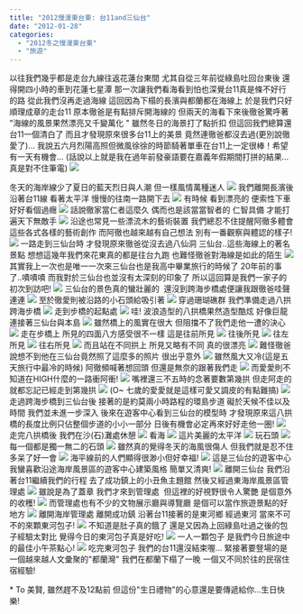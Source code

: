 ```yaml
---
title: "2012慢漫東台東: 台11and三仙台"
date: "2012-01-28"
categories: 
  - "2012冬之慢漫東台東"
  - "旅遊"
---
```


以往我們幾乎都是走台九線往返花蓮台東間 尤其自從三年前從綠島吐回台東後 還得開四小時的車到花蓮七星潭 那一次讓我們看海看到怕也深覺台11真是條不好行的路 從此我們沒再走過海線 這回因為下榻的長濱與都蘭都在海線上 於是我們只好順理成章的走台11 原本徹爸是有點排斥開海線的 但兩天的海看下來後徹爸驚呼著 "海線的風景果然漂亮又千變萬化 " 雖然冬日的海景打了點折扣 但這回我們總算還台11一個清白了 而且才發現原來很多台11上的美景 竟然連徹爸都沒去過(更別說徹愛了)... 我說五六月烈陽高照但微風徐徐的時節騎著單車在台11上一定很棒！希望有一天有機會... (話說以上就是我在過年前發豪語要在嘉義年假期間打拼的結果... 真是對不住筆電) ![](images/6717673279_63e0e03d82.jpg) 

冬天的海岸線少了夏日的藍天烈日與人潮 但一樣風情萬種迷人 ![](images/6717674373_f9f1cd8c6d.jpg) 我們離開長濱後 沿著台11線 看著太平洋 慢慢的往南一路開下去 ![](images/6717672909_43116fc9e8.jpg) 有時候 看到漂亮的 便索性下車好好看個過癮 ![](images/6717674021_f1593b2f8e.jpg) 話說徹家當仁者這麼久 偶而也是該當當智者的 仁智具備 才能打遍天下無敵手 ![](images/6717673681_5a7c1a2e20.jpg) 沿途也常見一些漂流木的藝術裝置 我們總忍不住提醒阿徹多體會這些各式各樣的藝術創作 而阿徹也越來越有自己想法 別有一番觀察與體認的樣子! ![](images/6717673465_75319cdb87.jpg) 一路走到三仙台時 才發現原來徹爸從沒去過八仙洞 三仙台..這些海線上的著名景點 想想這幾年我們來花東真的都是往台九跑 也難怪徹爸對海線是如此的陌生 ![](images/6717672735_385d6ca057.jpg) 其實我上一次也是唯一一次來三仙台也是我高中畢業旅行的時候了 20年前的事了..嘖嘖嘖 而我對於三仙台也並沒有太深刻的印象了 所以這回算是我們一家子的初次到訪吧! ![](images/6717672471_eb2047b60a.jpg) 三仙台的景色真的蠻壯麗的  還沒到跨海步橋處便讓我跟徹爸哇聲連連 ![](images/6717672283_0a532998f5.jpg) 至於徹愛則被沿路的小石頭給吸引著 ![](images/6717672113_49b921c697.jpg) 穿過珊瑚礁群 我們準備走過八拱跨海步橋 ![](images/6717671907_c80f498ded.jpg) 走到步橋的起點處 ![](images/6717671135_24a7e800d1.jpg) 哇! 波浪造型的八拱橋果然造型酷炫 好像巨龍連接著三仙台與本島 ![](images/6717671331_3ef8989830.jpg) 雖然橋上的風實在很大 但阻擋不了我們走他一遭的決心 ![](images/6717669807_6d264ea3a2.jpg) 走在步橋上 所見的四面八方感受很不一樣 這是往前所見 ![](images/6717670335_f739739381.jpg) 往後所見 ![](images/6717668457_633c9c2e8e.jpg) 往左所見 ![](images/6717670787_20ac1a7b0b.jpg) 往右所見 ![](images/6717670567_28864a477e.jpg) 而且站在不同拱上 所見又略有不同 真的很漂亮 ![](images/6717668189_531db47d9f.jpg) 難怪徹爸說想不到他在三仙台竟然照了這麼多的照片 很出乎意外 ![](images/6717669939_b6e462a329.jpg) 雖然風大又冷(這是五天旅行中最冷的時候) 阿徹頻喊著想回頭 但還是無奈的跟著我們走 ![](images/6717671521_c2a49ca1c8.jpg) 而愛愛則不知道在HIGH什麼的一路衝阿衝! ![](images/6717669441_b9be10d7d7.jpg) 嘴裡還三不五時的念著要數第幾拱 但走阿走的就都忘記已經走到第幾拱 ![](images/6717667729_dfcc4d882a.jpg) (O~ 七歲的愛愛就是這樣可愛又調皮的有點難搞) ![](images/6717667357_4ffc08bfce.jpg) 走過跨海步橋到三仙台後 接著的是約莫兩小時路程的環島步道 礙於天候不佳以及時間 我們並未進一步深入 後來在遊客中心看到三仙台的模型時 才發現原來這八拱橋的長度比例只佔整個步道的小小一部分 日後有機會必定再來好好走他一圈! ![](images/6717666745_5c83219f3f.jpg) 走完八拱橋後 我們在沙(石)灘處休憩 ![](images/6717665623_c4ed031ca8.jpg) 看海 ![](images/6717666379_8e0bfd2f2d.jpg) 這片美麗的太平洋 ![](images/6717666219_662d2fdbe3.jpg) 玩石頭 ![](images/6717665969_ca539899d7.jpg) 每一個都是獨一無二的石頭 ![](images/6717664949_5b2fe2f9b0.jpg) 雖然真的覺得冬天的海風很傷人 但我們就是忍不住多呆了好一會 ![](images/6717665217_5d1d821ffe.jpg) 海平線前的人們顯得很渺小但好幸福! ![](images/6717665801_105ae97d74.jpg) 這是三仙台的遊客中心 我蠻喜歡沿途海岸風景區的遊客中心建築風格 簡單又清爽! ![](images/6717664389_6f7b5eb12c.jpg) 離開三仙台 我們沿著台11繼續我們的行程 去了成功鎮上的小丑魚主題館 然後又經過東海岸風景區管理處 ![](images/6717657505_89e81fc826.jpg) 雖說是為了蓋章 我們才來到管理處  但這裡的好視野很令人驚艷 是個意外的收穫! ![](images/6717658543_0819567765.jpg) 而管理處也有不少的文物展示廳與導覽廳 是個可以當作旅遊景點的好地方 ![](images/6717657949_69c46bed1b.jpg) 離開海岸管理處 離開成功鎮 沿著台11接著的是東河鄉 經過東河 當來不可不的來顆東河包子! ![](images/6717657283_6fb19445cc.jpg) 不知道是肚子真的餓了 還是又因為上回綠島吐過之後的包子經驗太對比 覺得今日的東河包子真是好吃! ![](images/6717656753_160ba90e5e.jpg) 一人一顆包子 是我們今日旅途中的最佳小午茶點心! ![](images/6717657123_20492b144e.jpg) 吃完東河包子 我們的台11還沒結束喔... 緊接著要豋場的是一個越來越人文彙聚的"都蘭灣" 我們在都蘭下榻了一晚 一個又不同於往的民宿住宿經驗!

\* To 美賢, 雖然趕不及12點前 但這份"生日禮物"的心意還是要傳遞給你...生日快樂!

